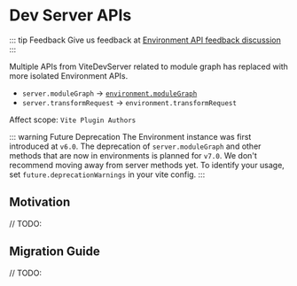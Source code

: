 # Dev Server APIs

::: tip Feedback
Give us feedback at [Environment API feedback discussion](https://github.com/vitejs/vite/discussions/16358)
:::

Multiple APIs from ViteDevServer related to module graph has replaced with more isolated Environment APIs.

- `server.moduleGraph` -> [`environment.moduleGraph`](/guide/api-vite-environment#separate-module-graphs)
- `server.transformRequest` -> `environment.transformRequest`

Affect scope: `Vite Plugin Authors`

::: warning Future Deprecation
The Environment instance was first introduced at `v6.0`. The deprecation of `server.moduleGraph` and other methods that are now in environments is planned for `v7.0`. We don't recommend moving away from server methods yet. To identify your usage, set `future.deprecationWarnings` in your vite config.
:::

## Motivation

// TODO:

## Migration Guide

// TODO:
